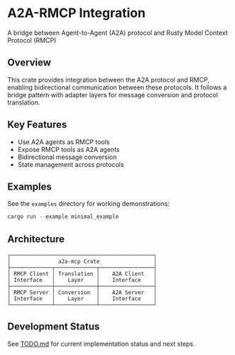 # A2A-RMCP Integration

A bridge between Agent-to-Agent (A2A) protocol and Rusty Model Context Protocol (RMCP)

## Overview

This crate provides integration between the A2A protocol and RMCP, enabling bidirectional communication between these protocols. It follows a bridge pattern with adapter layers for message conversion and protocol translation.

## Key Features

- Use A2A agents as RMCP tools
- Expose RMCP tools as A2A agents
- Bidirectional message conversion
- State management across protocols

## Examples

See the `examples` directory for working demonstrations:

```rust
cargo run --example minimal_example
```

## Architecture

```text
┌─────────────────────────────────────────────┐
│               a2a-mcp Crate                 │
├─────────────┬─────────────┬─────────────────┤
│ RMCP Client │ Translation │    A2A Client   │
│ Interface   │    Layer    │    Interface    │
├─────────────┼─────────────┼─────────────────┤
│ RMCP Server │ Conversion  │    A2A Server   │
│ Interface   │    Layer    │    Interface    │
└─────────────┴─────────────┴─────────────────┘
```

## Development Status

See [TODO.md](TODO.md) for current implementation status and next steps.